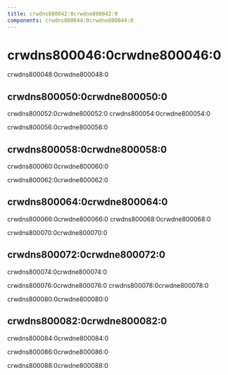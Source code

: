 ```yaml
---
title: crwdns800042:0crwdne800042:0
components: crwdns800044:0crwdne800044:0
---
```

# crwdns800046:0crwdne800046:0

<p class="description">crwdns800048:0crwdne800048:0</p>

## crwdns800050:0crwdne800050:0

crwdns800052:0crwdne800052:0 crwdns800054:0crwdne800054:0

crwdns800056:0crwdne800056:0

## crwdns800058:0crwdne800058:0

crwdns800060:0crwdne800060:0

crwdns800062:0crwdne800062:0

## crwdns800064:0crwdne800064:0

crwdns800066:0crwdne800066:0 crwdns800068:0crwdne800068:0

crwdns800070:0crwdne800070:0

## crwdns800072:0crwdne800072:0

crwdns800074:0crwdne800074:0

crwdns800076:0crwdne800076:0 crwdns800078:0crwdne800078:0

crwdns800080:0crwdne800080:0

## crwdns800082:0crwdne800082:0

crwdns800084:0crwdne800084:0

crwdns800086:0crwdne800086:0

crwdns800088:0crwdne800088:0
